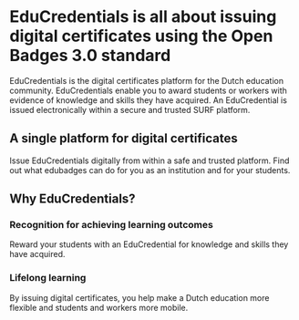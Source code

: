 # EduCredentials is all about issuing digital certificates using the Open Badges 3.0 standard 

EduCredentials is the digital certificates platform for the Dutch education community. 
EduCredentials enable you to award students or workers with evidence of knowledge and skills they have acquired. 
An EduCredential is issued electronically within a secure and trusted SURF platform.

## A single platform for digital certificates
Issue EduCredentials digitally from within a safe and trusted platform. Find out what edubadges can do for you as an institution and for your students.

## Why EduCredentials?
### Recognition for achieving learning outcomes
Reward your students with an EduCredential for knowledge and skills they have acquired.

### Lifelong learning
By issuing digital certificates, you help make a Dutch education more flexible and students and workers more mobile.
